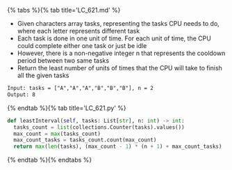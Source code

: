 {% tabs %}{% tab title='LC_621.md' %}

* Given characters array tasks, representing the tasks CPU needs to do, where each letter represents different task
* Each task is done in one unit of time. For each unit of time, the CPU could complete either one task or just be idle
* However, there is a non-negative integer n that represents the cooldown period between two same tasks
* Return the least number of units of times that the CPU will take to finish all the given tasks

```txt
Input: tasks = ["A","A","A","B","B","B"], n = 2
Output: 8
```

{% endtab %}{% tab title='LC_621.py' %}

```py
def leastInterval(self, tasks: List[str], n: int) -> int:
  tasks_count = list(collections.Counter(tasks).values())
  max_count = max(tasks_count)
  max_count_tasks = tasks_count.count(max_count)
  return max(len(tasks), (max_count - 1) * (n + 1) + max_count_tasks)
```

{% endtab %}{% endtabs %}
